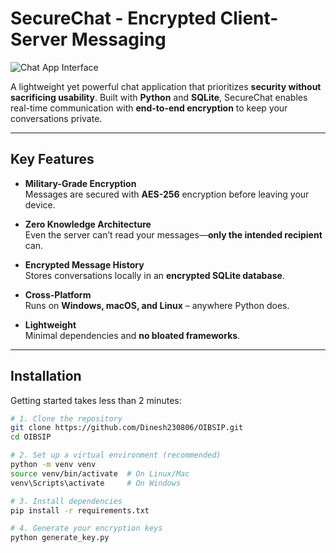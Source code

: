# SecureChat - Encrypted Client-Server Messaging 

![Chat App Interface](image.png)


A lightweight yet powerful chat application that prioritizes **security without sacrificing usability**. Built with **Python** and **SQLite**, SecureChat enables real-time communication with **end-to-end encryption** to keep your conversations private.

---

## Key Features

- **Military-Grade Encryption**  
  Messages are secured with **AES-256** encryption before leaving your device.

- **Zero Knowledge Architecture**  
  Even the server can’t read your messages—**only the intended recipient** can.

- **Encrypted Message History**  
  Stores conversations locally in an **encrypted SQLite database**.

- **Cross-Platform**  
  Runs on **Windows, macOS, and Linux** – anywhere Python does.

- **Lightweight**  
  Minimal dependencies and **no bloated frameworks**.

---

## Installation

Getting started takes less than 2 minutes:

```bash
# 1. Clone the repository
git clone https://github.com/Dinesh230806/OIBSIP.git
cd OIBSIP

# 2. Set up a virtual environment (recommended)
python -m venv venv
source venv/bin/activate  # On Linux/Mac
venv\Scripts\activate     # On Windows

# 3. Install dependencies
pip install -r requirements.txt

# 4. Generate your encryption keys
python generate_key.py
